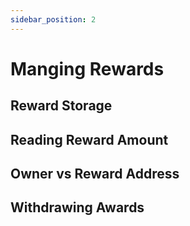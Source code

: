 ```yaml
---
sidebar_position: 2
---
```


# Manging Rewards 


## Reward Storage


## Reading Reward Amount 

## Owner vs Reward Address 


## Withdrawing Awards 




